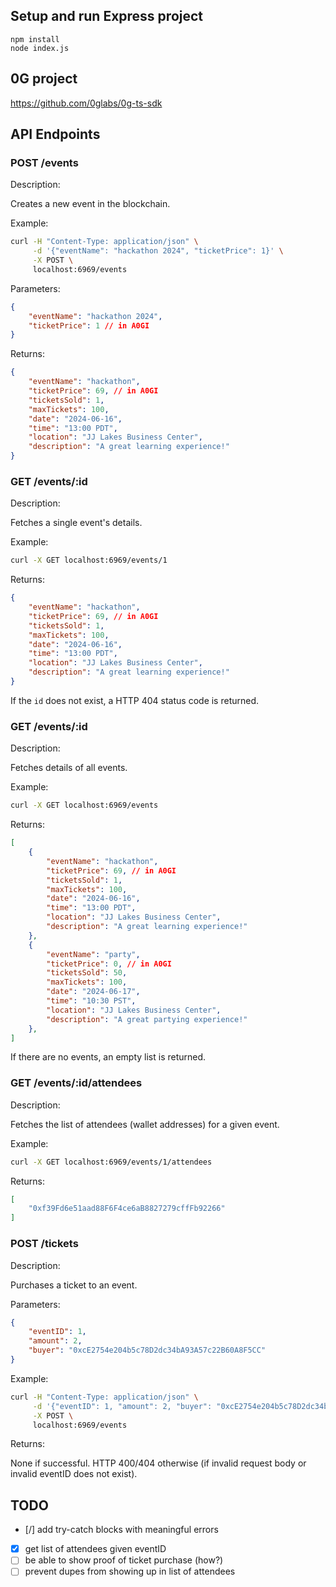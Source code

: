 ## Setup and run Express project

```
npm install
node index.js
```

## 0G project
https://github.com/0glabs/0g-ts-sdk

## API Endpoints

### POST /events

Description:

Creates a new event in the blockchain.

Example:

```bash
curl -H "Content-Type: application/json" \
     -d '{"eventName": "hackathon 2024", "ticketPrice": 1}' \
     -X POST \
     localhost:6969/events
```

Parameters:

```json
{
    "eventName": "hackathon 2024",
    "ticketPrice": 1 // in A0GI
}
```

Returns:

```json
{
    "eventName": "hackathon",
    "ticketPrice": 69, // in A0GI
    "ticketsSold": 1,
    "maxTickets": 100,
    "date": "2024-06-16",
    "time": "13:00 PDT",
    "location": "JJ Lakes Business Center",
    "description": "A great learning experience!"
}
```

### GET /events/:id

Description:

Fetches a single event's details.

Example:

```bash
curl -X GET localhost:6969/events/1
```

Returns:

```json
{
    "eventName": "hackathon",
    "ticketPrice": 69, // in A0GI
    "ticketsSold": 1,
    "maxTickets": 100,
    "date": "2024-06-16",
    "time": "13:00 PDT",
    "location": "JJ Lakes Business Center",
    "description": "A great learning experience!"
}
```

If the `id` does not exist, a HTTP 404 status code is returned.

### GET /events/:id

Description:

Fetches details of all events.

Example:

```bash
curl -X GET localhost:6969/events
```

Returns:

```json
[
    {
        "eventName": "hackathon",
        "ticketPrice": 69, // in A0GI
        "ticketsSold": 1,
        "maxTickets": 100,
        "date": "2024-06-16",
        "time": "13:00 PDT",
        "location": "JJ Lakes Business Center",
        "description": "A great learning experience!"
    },
    {
        "eventName": "party",
        "ticketPrice": 0, // in A0GI
        "ticketsSold": 50,
        "maxTickets": 100,
        "date": "2024-06-17",
        "time": "10:30 PST",
        "location": "JJ Lakes Business Center",
        "description": "A great partying experience!"
    },
]
```

If there are no events, an empty list is returned.

### GET /events/:id/attendees

Description:

Fetches the list of attendees (wallet addresses) for a given event.

Example:

```bash
curl -X GET localhost:6969/events/1/attendees
```

Returns:

```json
[
    "0xf39Fd6e51aad88F6F4ce6aB8827279cffFb92266"
]
```


### POST /tickets

Description:

Purchases a ticket to an event.

Parameters:

```json
{
    "eventID": 1,
    "amount": 2,
    "buyer": "0xcE2754e204b5c78D2dc34bA93A57c22B60A8F5CC"
}
```

Example:

```bash
curl -H "Content-Type: application/json" \
     -d '{"eventID": 1, "amount": 2, "buyer": "0xcE2754e204b5c78D2dc34bA93A57c22B60A8F5CC"}' \
     -X POST \
     localhost:6969/events
```

Returns:

None if successful. HTTP 400/404 otherwise (if invalid request body or invalid eventID does not exist).

## TODO

- [/] add try-catch blocks with meaningful errors
- [x] get list of attendees given eventID
- [ ] be able to show proof of ticket purchase (how?)
- [ ] prevent dupes from showing up in list of attendees